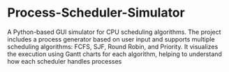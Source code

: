 # Process-Scheduler-Simulator
A Python-based GUI simulator for CPU scheduling algorithms. The project includes a process generator based on user input and supports multiple scheduling algorithms: FCFS, SJF, Round Robin, and Priority. It visualizes the execution using Gantt charts for each algorithm, helping to understand how each scheduler handles processes
